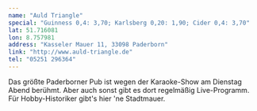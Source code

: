 ```yaml
---
name: "Auld Triangle"
special: "Guinness 0,4: 3,70; Karlsberg 0,20: 1,90; Cider 0,4: 3,70"
lat: 51.716081
lon: 8.757981
address: "Kasseler Mauer 11, 33098 Paderborn"
link: "http://www.auld-triangle.de"
tel: "05251 296364"
---
```

Das größte Paderborner Pub ist wegen der Karaoke-Show am Dienstag Abend berühmt. Aber auch sonst gibt es dort regelmäßig Live-Programm. Für Hobby-Historiker gibt's hier 'ne Stadtmauer.
